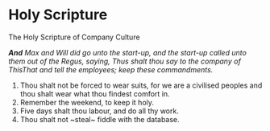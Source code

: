 # Holy Scripture

The Holy Scripture of Company Culture

_**And** Max and Will did go unto the start-up, and the start-up called unto them out of the Regus, saying, Thus shalt thou say to the
company of ThisThat and tell the employees; keep these commandments._

1. Thou shalt not be forced to wear suits, for we are a civilised peoples and thou shalt wear what thou findest comfort in.
2. Remember the weekend, to keep it holy.
3. Five days shalt thou labour, and do all thy work.
4. Thou shalt not ~steal~ fiddle with the database.
